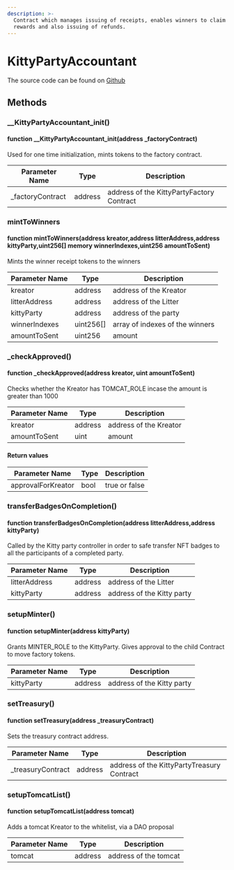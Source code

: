 ```yaml
---
description: >-
  Contract which manages issuing of receipts, enables winners to claim their
  rewards and also issuing of refunds.
---
```


# KittyPartyAccountant

The source code can be found on [Github](https://github.com/kittypartydefi/1-kittyparty-contracts/blob/main/hardhat/contracts/KittyPartyAccountant.sol)

## Methods

### \_\_KittyPartyAccountant\_init()

#### function \_\_KittyPartyAccountant\_init(address \_factoryContract)

Used for one time initialization, mints tokens to the factory contract.

| Parameter Name    | Type    | Description                               |
| ----------------- | ------- | ----------------------------------------- |
| \_factoryContract | address | address of the KittyPartyFactory Contract |

### mintToWinners

#### function mintToWinners(address kreator,address litterAddress,address kittyParty,uint256\[] memory winnerIndexes,uint256 amountToSent)

Mints the winner receipt tokens to the winners&#x20;

| Parameter Name | Type       | Description                     |
| -------------- | ---------- | ------------------------------- |
| kreator        | address    | address of the Kreator          |
| litterAddress  | address    | address of the Litter           |
| kittyParty     | address    | address of the party            |
| winnerIndexes  | uint256\[] | array of indexes of the winners |
| amountToSent   | uint256    | amount                          |

### \_checkApproved()

#### function \_checkApproved(address kreator, uint amountToSent)

Checks whether the Kreator has TOMCAT\_ROLE incase the amount is greater than 1000

| Parameter Name | Type    | Description            |
| -------------- | ------- | ---------------------- |
| kreator        | address | address of the Kreator |
| amountToSent   | uint    | amount                 |

#### Return values

| Parameter Name     | Type | Description   |
| ------------------ | ---- | ------------- |
| approvalForKreator | bool | true or false |

### transferBadgesOnCompletion()

#### function transferBadgesOnCompletion(address litterAddress,address kittyParty)

Called by the Kitty party controller in order to safe transfer NFT badges to all the participants of a completed party.

| Parameter Name | Type    | Description                |
| -------------- | ------- | -------------------------- |
| litterAddress  | address | address of the Litter      |
| kittyParty     | address | address of the Kitty party |

### setupMinter()

#### function setupMinter(address kittyParty)&#x20;

Grants MINTER\_ROLE to the KittyParty. Gives approval to the child Contract to move factory tokens.

| Parameter Name | Type    | Description                |
| -------------- | ------- | -------------------------- |
| kittyParty     | address | address of the Kitty party |

### setTreasury()

#### function setTreasury(address \_treasuryContract)

Sets the treasury contract address.

| Parameter Name     | Type    | Description                                |
| ------------------ | ------- | ------------------------------------------ |
| \_treasuryContract | address | address of the KittyPartyTreasury Contract |

### setupTomcatList()

#### function setupTomcatList(address tomcat)

Adds a tomcat Kreator to the whitelist, via a DAO proposal

| Parameter Name | Type    | Description           |
| -------------- | ------- | --------------------- |
| tomcat         | address | address of the tomcat |

